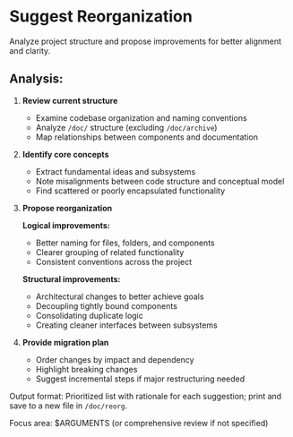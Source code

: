 # Suggest Reorganization

Analyze project structure and propose improvements for better alignment and clarity.

## Analysis:

1. **Review current structure**
   - Examine codebase organization and naming conventions
   - Analyze `/doc/` structure (excluding `/doc/archive`)
   - Map relationships between components and documentation

2. **Identify core concepts**
   - Extract fundamental ideas and subsystems
   - Note misalignments between code structure and conceptual model
   - Find scattered or poorly encapsulated functionality

3. **Propose reorganization**
   
   **Logical improvements:**
   - Better naming for files, folders, and components
   - Clearer grouping of related functionality
   - Consistent conventions across the project
   
   **Structural improvements:**
   - Architectural changes to better achieve goals
   - Decoupling tightly bound components
   - Consolidating duplicate logic
   - Creating cleaner interfaces between subsystems

4. **Provide migration plan**
   - Order changes by impact and dependency
   - Highlight breaking changes
   - Suggest incremental steps if major restructuring needed

Output format: Prioritized list with rationale for each suggestion; print and save to a new file in
`/doc/reorg`.


Focus area: $ARGUMENTS (or comprehensive review if not specified)
